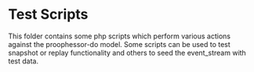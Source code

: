 # Test Scripts

This folder contains some php scripts which perform various actions against the proophessor-do model.
Some scripts can be used to test snapshot or replay functionality and others to seed the event_stream with
test data.